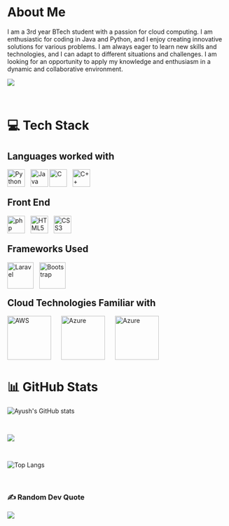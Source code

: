 
# About Me

I am a 3rd year BTech student with a passion for cloud computing. I am enthusiastic for coding in Java and Python, and I enjoy creating innovative solutions for various problems. I am always eager to learn new skills and technologies, and I can adapt to different situations and challenges. I am looking for an opportunity to apply my knowledge and enthusiasm in a dynamic and collaborative environment.

[![](https://visitcount.itsvg.in/api?id=AyushDey&icon=0&color=0)](https://visitcount.itsvg.in)

<br>

# 💻 Tech Stack

## Languages worked with

<img align="left" alt="Python" width="40px" style="padding-right:10px" src="https://cdn.jsdelivr.net/gh/devicons/devicon/icons/python/python-original-wordmark.svg" />

<img align="left" alt="Java" width="40px" style="padding-right:0px" src="https://cdn.jsdelivr.net/gh/devicons/devicon/icons/java/java-original-wordmark.svg" />

<img align="left" alt="C" width="40px" style="padding-right:10px" src="https://cdn.jsdelivr.net/gh/devicons/devicon/icons/c/c-original.svg" />
<img align="left" alt="C++" width="40px" style="padding-right:10px" src="https://cdn.jsdelivr.net/gh/devicons/devicon/icons/cplusplus/cplusplus-original.svg" />



<br><br>

## Front End

<img align="left" alt="php" width="40px" style="padding-right:10px" src="https://cdn.jsdelivr.net/gh/devicons/devicon/icons/php/php-plain.svg"/>

<img align="left" alt="HTML5" width="40px" style="padding-right:10px" src="https://cdn.jsdelivr.net/gh/devicons/devicon/icons/html5/html5-plain-wordmark.svg" />

<img align="left" alt="CSS3" width="40px" style="padding-right:10px" src="https://cdn.jsdelivr.net/gh/devicons/devicon/icons/css3/css3-plain-wordmark.svg" />

<br><br>


## Frameworks Used

<img align="left" alt="Laravel" width="60px" style="padding-right:10px" src="https://cdn.jsdelivr.net/gh/devicons/devicon/icons/laravel/laravel-plain-wordmark.svg" />

<img align="left" alt="Bootstrap" width="60px" style="padding-right:10px" src="https://cdn.jsdelivr.net/gh/devicons/devicon/icons/bootstrap/bootstrap-plain-wordmark.svg" />


<br><br><br>

## Cloud Technologies Familiar with


<img align="left" alt="AWS" width="100px" style="padding-right:20px" src="https://cdn.jsdelivr.net/gh/devicons/devicon/icons/amazonwebservices/amazonwebservices-plain-wordmark.svg"/>

<img align="left" alt="Azure" width="100px" style="padding-right:20px" src="https://cdn.jsdelivr.net/gh/devicons/devicon/icons/azure/azure-original-wordmark.svg" />

<img align="left" alt="Azure" width="100px" style="padding-right:20px" src="https://cdn.jsdelivr.net/gh/devicons/devicon/icons/googlecloud/googlecloud-original-wordmark.svg" />



<br>
<br>
<br>
<br>
<br>
<br>

# 📊 GitHub Stats

![Ayush's GitHub stats](https://github-readme-stats-ayushdey.vercel.app/api?username=AyushDey&show_icons=true&theme=transparent)

<br/>

![](https://github-readme-streak-stats.herokuapp.com/?user=AyushDey&theme=transparent&hide_border=false)

<br/>

![Top Langs](https://github-readme-stats-ayushdey.vercel.app/api/top-langs/?username=AyushDey&theme=transparent)

<br/>


### ✍️ Random Dev Quote

![](https://quotes-github-readme.vercel.app/api?type=horizontal&theme=dark)

